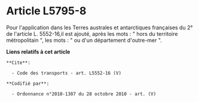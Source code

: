 # Article L5795-8

Pour l'application dans les Terres australes et antarctiques françaises du 2° de l'article L. 5552-16,il est ajouté, après
les mots : " hors du territoire métropolitain ", les mots : " ou d'un département d'outre-mer ".

**Liens relatifs à cet article**

	**Cite**:

	  - Code des transports - art. L5552-16 (V)

	**Codifié par**:

	  - Ordonnance n°2010-1307 du 28 octobre 2010 - art. (V)
